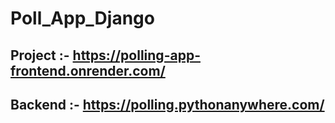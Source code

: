 # Poll_App_Django

## Project :- https://polling-app-frontend.onrender.com/

## Backend :- https://polling.pythonanywhere.com/